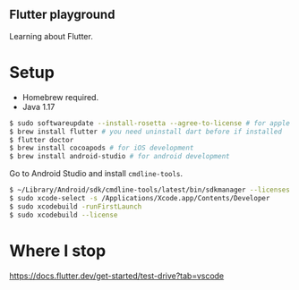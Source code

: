 Flutter playground
----

Learning about Flutter.

# Setup

- Homebrew required.
- Java 1.17

```bash
$ sudo softwareupdate --install-rosetta --agree-to-license # for apple chip
$ brew install flutter # you need uninstall dart before if installed
$ flutter doctor
$ brew install cocoapods # for iOS development
$ brew install android-studio # for android development
```

Go to Android Studio and install `cmdline-tools`.

```bash
$ ~/Library/Android/sdk/cmdline-tools/latest/bin/sdkmanager --licenses
$ sudo xcode-select -s /Applications/Xcode.app/Contents/Developer
$ sudo xcodebuild -runFirstLaunch
$ sudo xcodebuild --license
```

# Where I stop

https://docs.flutter.dev/get-started/test-drive?tab=vscode

